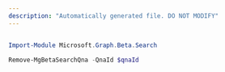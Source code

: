 ```yaml
---
description: "Automatically generated file. DO NOT MODIFY"
---
```


```powershell

Import-Module Microsoft.Graph.Beta.Search

Remove-MgBetaSearchQna -QnaId $qnaId

```